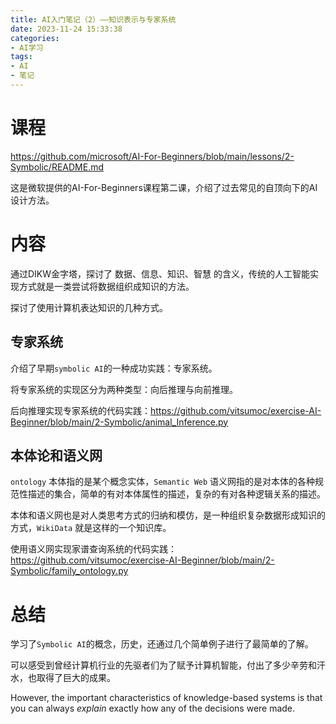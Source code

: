 ```yaml
---
title: AI入门笔记（2）——知识表示与专家系统
date: 2023-11-24 15:33:38
categories:
- AI学习
tags:
- AI
- 笔记
---
```


# 课程

https://github.com/microsoft/AI-For-Beginners/blob/main/lessons/2-Symbolic/README.md

这是微软提供的AI-For-Beginners课程第二课，介绍了过去常见的自顶向下的AI设计方法。

<!-- more -->

# 内容

通过DIKW金字塔，探讨了 数据、信息、知识、智慧 的含义，传统的人工智能实现方式就是一类尝试将数据组织成知识的方法。

探讨了使用计算机表达知识的几种方式。

## 专家系统

介绍了早期```symbolic AI```的一种成功实践：专家系统。

将专家系统的实现区分为两种类型：向后推理与向前推理。

后向推理实现专家系统的代码实践：https://github.com/vitsumoc/exercise-AI-Beginner/blob/main/2-Symbolic/animal_Inference.py

## 本体论和语义网

```ontology``` 本体指的是某个概念实体，```Semantic Web``` 语义网指的是对本体的各种规范性描述的集合，简单的有对本体属性的描述，复杂的有对各种逻辑关系的描述。

本体和语义网也是对人类思考方式的归纳和模仿，是一种组织复杂数据形成知识的方式，```WikiData``` 就是这样的一个知识库。

使用语义网实现家谱查询系统的代码实践：https://github.com/vitsumoc/exercise-AI-Beginner/blob/main/2-Symbolic/family_ontology.py

# 总结

学习了```Symbolic AI```的概念，历史，还通过几个简单例子进行了最简单的了解。

可以感受到曾经计算机行业的先驱者们为了赋予计算机智能，付出了多少辛劳和汗水，也取得了巨大的成果。

However, the important characteristics of knowledge-based systems is that you can always *explain* exactly how any of the decisions were made.